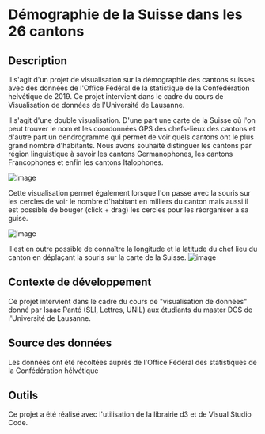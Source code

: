 # Démographie de la Suisse dans les 26 cantons
## Description 
Il s'agit d'un projet de visualisation sur la démographie des cantons suisses avec des données de l'Office Fédéral de la statistique de la Confédération helvétique de 2019. Ce projet intervient dans le cadre du cours de Visualisation de données de l'Université de Lausanne.  

Il s'agit d'une double visualisation. D'une part une carte de la Suisse où l'on peut trouver le nom et les coordonnées GPS des chefs-lieux des cantons et d'autre part un dendrogramme qui permet de voir quels cantons ont le plus grand nombre d'habitants. Nous avons souhaité distinguer les cantons par région linguistique à savoir les cantons Germanophones, les cantons Francophones et enfin les cantons Italophones. 

![image](https://user-images.githubusercontent.com/100705690/171423684-54e7047a-1182-4a4f-9a13-b44582b342c0.png)

Cette visualisation permet également lorsque l'on passe avec la souris sur les cercles de voir le nombre d'habitant en milliers du canton mais aussi il est possible de bouger (click + drag) les cercles pour les réorganiser à sa guise.

![image](https://user-images.githubusercontent.com/100705690/170721828-33b320fa-658e-41b3-a936-c76e839b0bed.png)

Il est en outre possible de connaître la longitude et la latitude du chef lieu du canton en déplaçant la souris sur la carte de la Suisse.
![image](https://user-images.githubusercontent.com/100705690/171424246-de6a91be-01c1-4933-a1b6-3dafa25afbd1.png)


## Contexte de développement
Ce projet intervient dans le cadre du cours de "visualisation de données" donné par Isaac Panté (SLI, Lettres, UNIL) aux étudiants du master DCS de l'Université de Lausanne.

## Source des données 
Les données ont été récoltées auprès de l'Office Fédéral des statistiques de la Confédération hélvétique

## Outils 
Ce projet a été réalisé avec l'utilisation de la librairie d3 et de Visual Studio Code. 
